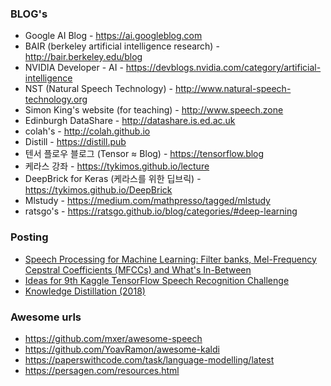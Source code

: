 ### BLOG's
* Google AI Blog - https://ai.googleblog.com 
* BAIR (berkeley artificial intelligence research) - http://bair.berkeley.edu/blog
* NVIDIA Developer - AI - https://devblogs.nvidia.com/category/artificial-intelligence
* NST (Natural Speech Technology) - http://www.natural-speech-technology.org
* Simon King's website (for teaching) - http://www.speech.zone 
* Edinburgh DataShare - http://datashare.is.ed.ac.uk
* colah's - http://colah.github.io 
* Distill - https://distill.pub 
* 텐서 플로우 블로그 (Tensor ≈ Blog) - https://tensorflow.blog
* 케라스 강좌 - https://tykimos.github.io/lecture 
* DeepBrick for Keras (케라스를 위한 딥브릭) - https://tykimos.github.io/DeepBrick
* Mlstudy - https://medium.com/mathpresso/tagged/mlstudy
* ratsgo's - https://ratsgo.github.io/blog/categories/#deep-learning


### Posting
* [Speech Processing for Machine Learning: Filter banks, Mel-Frequency Cepstral Coefficients (MFCCs) and What's In-Between]( http://haythamfayek.com/2016/04/21/speech-processing-for-machine-learning.html)
* [Ideas for 9th Kaggle TensorFlow Speech Recognition Challenge](http://openresearch.ai/t/ideas-for-9th-kaggle-tensorflow-speech-recognition-challenge/105)
* [Knowledge Distillation (2018)](https://medium.com/neuralmachine/knowledge-distillation-dc241d7c2322)

### Awesome urls
* https://github.com/mxer/awesome-speech
* https://github.com/YoavRamon/awesome-kaldi
* https://paperswithcode.com/task/language-modelling/latest
* https://persagen.com/resources.html
